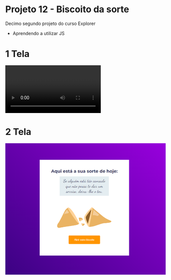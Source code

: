 # Projeto 12 - Biscoito da sorte
Decimo segundo projeto do curso Explorer 

- Aprendendo a utilizar JS



# 1 Tela

![](imagens/screenshot.mp4)


# 2 Tela

![](imagens/screenshot2.png)
